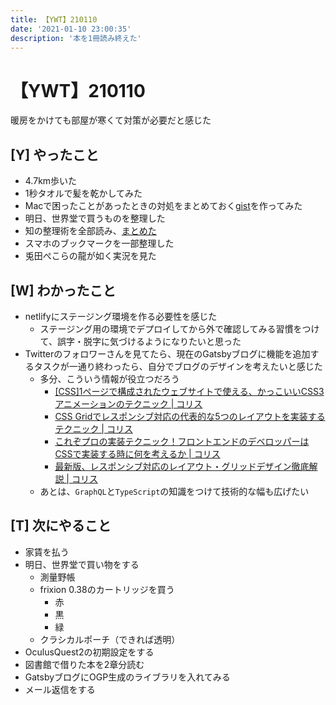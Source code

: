 ```yaml
---
title: 【YWT】210110
date: '2021-01-10 23:00:35'
description: '本を1冊読み終えた'
---
```


# 【YWT】210110

暖房をかけても部屋が寒くて対策が必要だと感じた

## [Y] やったこと

- 4.7km歩いた
- 1秒タオルで髪を乾かしてみた
- Macで困ったことがあったときの対処をまとめておく[gist](https://gist.github.com/LeeDDHH/a3298867ecd5c50b9ddf36f3fe76a78a)を作ってみた
- 明日、世界堂で買うものを整理した
- 知の整理術を全部読み、[まとめた](https://github.com/LeeDDHH/book-output/blob/main/%E7%9F%A5%E3%81%AE%E6%95%B4%E7%90%86%E8%A1%93/list.md)
- スマホのブックマークを一部整理した
- 兎田ぺこらの龍が如く実況を見た

## [W] わかったこと

- netlifyにステージング環境を作る必要性を感じた
  - ステージング用の環境でデプロイしてから外で確認してみる習慣をつけて、誤字・脱字に気づけるようになりたいと思った
- Twitterのフォロワーさんを見てたら、現在のGatsbyブログに機能を追加するタスクが一通り終わったら、自分でブログのデザインを考えたいと感じた
  - 多分、こういう情報が役立つだろう
    - [[CSS]1ページで構成されたウェブサイトで使える、かっこいいCSS3アニメーションのテクニック | コリス](https://coliss.com/articles/build-websites/operation/css/css3-tutorial-page-transitions-by-codrops.html)
    - [CSS Gridでレスポンシブ対応の代表的な5つのレイアウトを実装するテクニック | コリス](https://coliss.com/articles/build-websites/operation/css/css-grid-with-5-layouts.html)
    - [これぞプロの実装テクニック！フロントエンドのデベロッパーはCSSで実装する時に何を考えるか | コリス](https://coliss.com/articles/build-websites/operation/work/thinking-like-a-front-end-developer.html)
    - [最新版、レスポンシブ対応のレイアウト・グリッドデザイン徹底解説 | コリス](https://coliss.com/articles/build-websites/operation/work/responsive-grid-design-ultimate-guide.html)
  - あとは、`GraphQL`と`TypeScript`の知識をつけて技術的な幅も広げたい

## [T] 次にやること

- 家賃を払う
- 明日、世界堂で買い物をする
  - 測量野帳
  - frixion 0.38のカートリッジを買う
    - 赤
    - 黒
    - 緑
  - クラシカルポーチ（できれば透明）
- OculusQuest2の初期設定をする
- 図書館で借りた本を2章分読む
- GatsbyブログにOGP生成のライブラリを入れてみる
- メール返信をする
